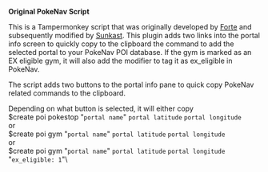 **Original PokeNav Script**

This is a Tampermonkey script that was originally developed by [Forte](https://github.com/pkmngots/iitc-plugins) and subsequently modified by [Sunkast](https://gist.github.com/sunkast/f38961398f91b7a31e4d29e46dd1264a). This plugin adds two links into the portal info screen to quickly copy to the clipboard the command to add the selected portal to your PokeNav POI database. If the gym is marked as an EX eligible gym, it will also add the modifier to tag it as ex_eligible in PokeNav.

The script adds two buttons to the portal info pane to quick copy PokeNav related commands to the clipboard.

Depending on what button is selected,  it will either copy\
$create poi pokestop "`portal name`" `portal latitude` `portal longitude`\
or\
$create poi gym "`portal name`" `portal latitude` `portal longitude`\
or\
$create poi gym "`portal name`" `portal latitude` `portal longitude` "`ex_eligible: 1`"\
